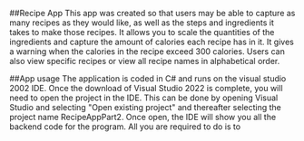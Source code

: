 ##Recipe App
This app was created so that users may be able to capture as many recipes as they would like, as well as the steps and ingredients it takes to make those recipes. It allows you to scale the quantities of the ingredients and capture the amount of calories each recipe has in it. It gives a warning when the calories in the recipe exceed 300 calories. Users can also view specific recipes or view all recipe names in alphabetical order.

##App usage
The application is coded in C# and runs on the visual studio 2002 IDE. Once the download of Visual Studio 2022 is complete, you will need to open the project in the IDE.
This can be done by opening Visual Studio and selecting "Open existing project" and thereafter selecting the project name RecipeAppPart2.
Once open, the IDE will show you all the backend code for the program. All you are required to do is to 
